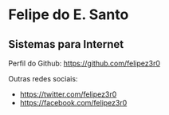 # Felipe do E. Santo
## Sistemas para Internet

Perfil do Github: https://github.com/felipez3r0

Outras redes sociais: 
- https://twitter.com/felipez3r0
- https://facebook.com/felipez3r0
